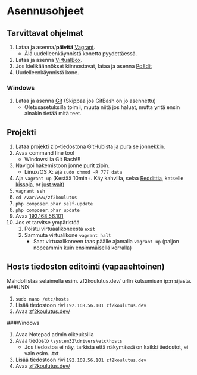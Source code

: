 # Asennusohjeet

## Tarvittavat ohjelmat
1. Lataa ja asenna/**päivitä** [Vagrant](http://www.vagrantup.com/downloads.html).  
    * Älä uudelleenkäynnistä konetta pyydettäessä.
2. Lataa ja asenna [VirtualBox](https://www.virtualbox.org/wiki/Downloads). 
3. Jos kielikäännökset kiinnostavat, lataa ja asenna [PoEdit](http://www.poedit.net/download.php)
4. Uudelleenkäynnistä kone.

### Windows
1. Lataa ja asenna [Git](http://git-scm.com/downloads) (Skippaa jos GitBash on jo asennettu)
    * Oletusasetuksilla toimii, muuta niitä jos haluat, mutta yritä ensin ainakin tietää mitä teet.

## Projekti
1. Lataa projekti zip-tiedostona GitHubista ja pura se jonnekkin.  
2. Avaa command line tool
    * Windowsilla Git Bash!!!
3. Navigoi hakemistoon jonne purit zipin.
    * Linux/OS X: aja `sudo chmod -R 777 data`
4. Aja `vagrant up` (Kestää 10min+. Käy kahvilla, selaa [Reddittia](http://www.reddit.com/), katselle [kissoja](http://imgur.com/r/cats), or [just wait](http://tvtropes.org/pmwiki/pmwiki.php/Main/WeWait))
5. `vagrant ssh`
6. `cd /var/www/zf2koulutus`
7. `php composer.phar self-update`
8. `php composer.phar update`
9. Avaa [192.168.56.101](http://192.168.56.101)
10. Jos et tarvitse ympäristöä
    1. Poistu virtuaalikoneesta `exit`
    2. Sammuta virtualikone `vagrant halt`
        * Saat virtuaalikoneen taas päälle ajamalla `vagrant up` (paljon nopeammin kuin ensimmäisellä kerralla)

## Hosts tiedoston editointi (vapaaehtoinen)
Mahdollistaa selaimella esim. zf2koulutus.dev/ urlin kutsumisen ip:n sijasta.
###UNIX
1. `sudo nano /etc/hosts`
2. Lisää tiedostoon rivi `192.168.56.101 zf2koulutus.dev`
3. Avaa [zf2koulutus.dev/](http://zf2koulutus.dev/)

###Windows
1. Avaa Notepad admin oikeuksilla
2. Avaa tiedosto `\system32\drivers\etc\hosts`
    * Jos tiedostoa ei näy, tarkista että näkymässä on kaikki tiedostot, ei vain esim. .txt
3. Lisää tiedostoon rivi `192.168.56.101 zf2koulutus.dev`
4. Avaa [zf2koulutus.dev/](zf2koulutus.dev/)